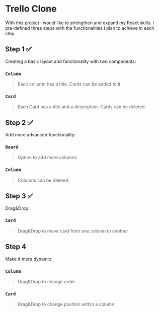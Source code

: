 # Trello Clone

With this project I would like to strengthen and expand my React skills.
I pre-defined three steps with the functionalities I plan to achieve in each step.

## Step 1 :white_check_mark:

Creating a basic layout and functionality with two components:

### `Column`

> Each collumn has a title.
> Cards can be added to it.

### `Card`

> Each Card has a title and a description.
> Cards can be deleted.


## Step 2 :white_check_mark:

Add more advanced functionality:

### `Board`

> Option to add more columns.

### `Column`

> Columns can be deleted.


## Step 3 :white_check_mark:

Drag&Drop:

### `Card`

> Drag&Drop to move card from one column to another


## Step 4

Make it more dynamic:

### `Column`

> Drag&Drop to change order

### `Card`

> Drag&Drop to change position within a column
